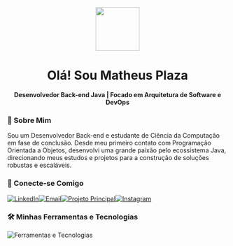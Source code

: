<div id="header" align="center">
  <img src="https://media.giphy.com/media/M9gbBd9nbDrOTu1Mqx/giphy.gif" width="100"/>
  <h1>Olá! Sou Matheus Plaza</h1>
  <p><strong>Desenvolvedor Back-end Java | Focado em Arquitetura de Software e DevOps</strong></p>
</div>

<div id="about" align="left">
  <h3>📄 Sobre Mim</h3>
  <p>
    Sou um Desenvolvedor Back-end e estudante de Ciência da Computação em fase de conclusão. Desde meu primeiro contato com Programação Orientada a Objetos, desenvolvi uma grande paixão pelo ecossistema Java, direcionando meus estudos e projetos para a construção de soluções robustas e escaláveis.
  </p>
</div>

<div id="social" align="left">
  <h3>🤝 Conecte-se Comigo</h3>
  <a href="https://www.linkedin.com/in/matheus-plaza-3424aa267" target="_blank"><img src="https://img.shields.io/badge/LinkedIn-0077B5?style=for-the-badge&logo=linkedin&logoColor=white" alt="LinkedIn"/></a><a href="mailto:matheusplaza@alunos.utfpr.edu.br"><img src="https://img.shields.io/badge/Email-D14836?style=for-the-badge&logo=gmail&logoColor=white" alt="Email"/></a><a href="https://github.com/matheus-plaza/libraryAPI" target="_blank"><img src="https://img.shields.io/badge/Meu%20Projeto%20Principal-000000?style=for-the-badge&logo=github&logoColor=white" alt="Projeto Principal"/></a><a href="https://www.instagram.com/matheusplaza_/" target="_blank"><img src="https://img.shields.io/badge/Instagram-E4405F?style=for-the-badge&logo=instagram&logoColor=white" alt="Instagram"/></a>

</div>

<div id="tech" align="left">
  <h3>🛠️ Minhas Ferramentas e Tecnologias</h3>
  <p>
    <img src="https://skillicons.dev/icons?i=java,spring,angular,c,docker,maven,hibernate,postgres,mysql,postman,linux,git,gitlab" alt="Ferramentas e Tecnologias"/>
 </p>
